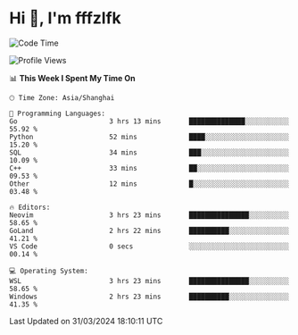 # Hi 👋, I'm fffzlfk

<!--START_SECTION:waka-->
![Code Time](http://img.shields.io/badge/Code%20Time-685%20hrs%2058%20mins-blue)

![Profile Views](http://img.shields.io/badge/Profile%20Views-1-blue)

📊 **This Week I Spent My Time On** 

```text
🕑︎ Time Zone: Asia/Shanghai

💬 Programming Languages: 
Go                       3 hrs 13 mins       ██████████████░░░░░░░░░░░   55.92 % 
Python                   52 mins             ████░░░░░░░░░░░░░░░░░░░░░   15.20 % 
SQL                      34 mins             ███░░░░░░░░░░░░░░░░░░░░░░   10.09 % 
C++                      33 mins             ██░░░░░░░░░░░░░░░░░░░░░░░   09.53 % 
Other                    12 mins             █░░░░░░░░░░░░░░░░░░░░░░░░   03.48 % 

🔥 Editors: 
Neovim                   3 hrs 23 mins       ███████████████░░░░░░░░░░   58.65 % 
GoLand                   2 hrs 22 mins       ██████████░░░░░░░░░░░░░░░   41.21 % 
VS Code                  0 secs              ░░░░░░░░░░░░░░░░░░░░░░░░░   00.14 % 

💻 Operating System: 
WSL                      3 hrs 23 mins       ███████████████░░░░░░░░░░   58.65 % 
Windows                  2 hrs 23 mins       ██████████░░░░░░░░░░░░░░░   41.35 % 
```


 Last Updated on 31/03/2024 18:10:11 UTC
<!--END_SECTION:waka-->
